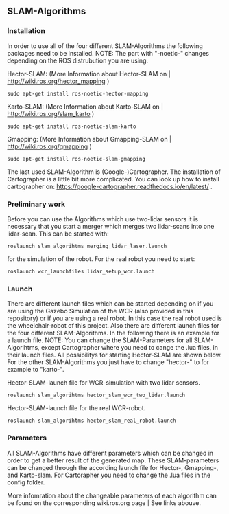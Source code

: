 ## SLAM-Algorithms

### Installation
In order to use all of the four different SLAM-Algorithms the following packages need to be installed.
NOTE: The part with "-noetic-" changes depending on the ROS distrubution you are using.

Hector-SLAM:
(More Information about Hector-SLAM on | http://wiki.ros.org/hector_mapping )
```
sudo apt-get install ros-noetic-hector-mapping
```
Karto-SLAM:
(More Information about Karto-SLAM on | http://wiki.ros.org/slam_karto )
```
sudo apt-get install ros-noetic-slam-karto
```
Gmapping:
(More Information about Gmapping-SLAM on | http://wiki.ros.org/gmapping )
```
sudo apt-get install ros-noetic-slam-gmapping
```
The last used SLAM-Algorithm is (Google-)Cartographer. The installation of Cartographer is a little bit more complicated. 
You can look up how to install cartographer on: https://google-cartographer.readthedocs.io/en/latest/ .

### Preliminary work
Before you can use the Algorithms which use two-lidar sensors it is necessary that you start a merger which merges two lidar-scans into one lidar-scan.
This can be started with:
```
roslaunch slam_algorihtms merging_lidar_laser.launch
```
for the simulation of the robot. For the real robot you need to start:
```
roslaunch wcr_launchfiles lidar_setup_wcr.launch
```


### Launch
There are different launch files which can be started depending on if you are using the Gazebo Simulation of the WCR (also provided in this repository) or if you are using a real robot.
In this case the real robot used is the wheelchair-robot of this project. Also there are different launch files for the four different SLAM-Algorithms.
In the following there is an example for a launch file.
NOTE: You can change the SLAM-Parameters for all SLAM-Algorihtms, except Cartographer where you need to cange the .lua files, in their launch files.
All possibilitys for starting Hector-SLAM are shown below. For the other SLAM-Algorithms you just have to change "hector-" to for example to "karto-".

Hector-SLAM-launch file for WCR-simulation with two lidar sensors.
```
roslaunch slam_algorihtms hector_slam_wcr_two_lidar.launch
```
Hector-SLAM-launch file for the real WCR-robot.
```
roslaunch slam_algorihtms hector_slam_real_robot.launch
```

### Parameters
All SLAM-Algorithms have different parameters which can be changed in order to get a better result of the generated map.
These SLAM-parameters can be changed through the according launch file for Hector-, Gmapping-, and Karto-slam.
For Cartorapher you need to change the .lua files in the config folder.

More infomration about the changeable parameters of each algorithm can be found on the corresponding wiki.ros.org page | See links abouve.
